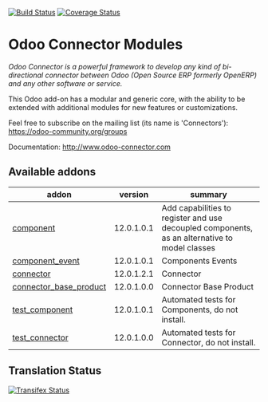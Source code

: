 [![Build Status](https://travis-ci.org/OCA/connector.svg?branch=12.0)](https://travis-ci.org/OCA/connector)
[![Coverage Status](https://coveralls.io/repos/OCA/connector/badge.png?branch=12.0)](https://coveralls.io/r/OCA/connector?branch=12.0)


Odoo Connector Modules
======================

*Odoo Connector is a powerful framework to develop any kind of bi-directional connector between Odoo (Open Source ERP formerly OpenERP) and any other software or service.*

This Odoo add-on has a modular and generic core, with the ability to be extended with additional modules for new features or customizations.

Feel free to subscribe on the mailing list (its name is 'Connectors'):
https://odoo-community.org/groups

Documentation:
http://www.odoo-connector.com

[//]: # (addons)

Available addons
----------------
addon | version | summary
--- | --- | ---
[component](component/) | 12.0.1.0.1 | Add capabilities to register and use decoupled components, as an alternative to model classes
[component_event](component_event/) | 12.0.1.0.1 | Components Events
[connector](connector/) | 12.0.1.2.1 | Connector
[connector_base_product](connector_base_product/) | 12.0.1.0.0 | Connector Base Product
[test_component](test_component/) | 12.0.1.0.1 | Automated tests for Components, do not install.
[test_connector](test_connector/) | 12.0.1.0.0 | Automated tests for Connector, do not install.

[//]: # (end addons)

Translation Status
------------------
[![Transifex Status](https://www.transifex.com/projects/p/OCA-connector-12-0/chart/image_png)](https://www.transifex.com/projects/p/OCA-connector-12-0)
